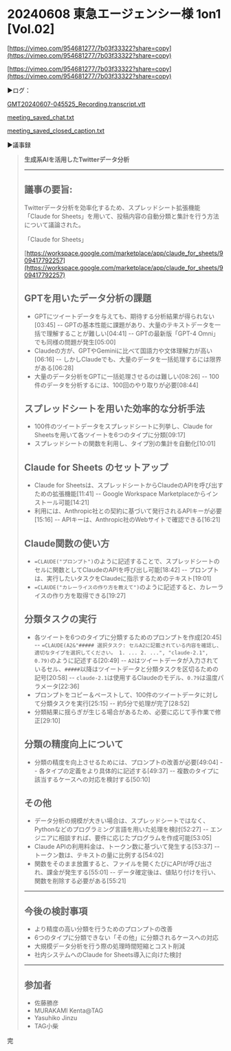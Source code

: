 # 20240608 東急エージェンシー様 1on1 [Vol.02]

[https://vimeo.com/954681277/7b03f33322?share=copy](https://vimeo.com/954681277/7b03f33322?share=copy)

[https://vimeo.com/954681277/7b03f33322?share=copy](https://vimeo.com/954681277/7b03f33322?share=copy)

▶️ログ：

[GMT20240607-045525_Recording.transcript.vtt](20240608%20%E6%9D%B1%E6%80%A5%E3%82%A8%E3%83%BC%E3%82%B7%E3%82%99%E3%82%A7%E3%83%B3%E3%82%B7%E3%83%BC%E6%A7%98%201on1%20%5BVol%2002%5D%200766661e430b4dd7bd3d57ddb23391d0/GMT20240607-045525_Recording.transcript.vtt)

[meeting_saved_chat.txt](20240608%20%E6%9D%B1%E6%80%A5%E3%82%A8%E3%83%BC%E3%82%B7%E3%82%99%E3%82%A7%E3%83%B3%E3%82%B7%E3%83%BC%E6%A7%98%201on1%20%5BVol%2002%5D%200766661e430b4dd7bd3d57ddb23391d0/meeting_saved_chat.txt)

[meeting_saved_closed_caption.txt](20240608%20%E6%9D%B1%E6%80%A5%E3%82%A8%E3%83%BC%E3%82%B7%E3%82%99%E3%82%A7%E3%83%B3%E3%82%B7%E3%83%BC%E6%A7%98%201on1%20%5BVol%2002%5D%200766661e430b4dd7bd3d57ddb23391d0/meeting_saved_closed_caption.txt)

▶️議事録

> **生成系AIを活用したTwitterデータ分析**
> 
> 
> ---
> 
> ## 議事の要旨:
> 
> Twitterデータ分析を効率化するため、スプレッドシート拡張機能「Claude for Sheets」を用いて、投稿内容の自動分類と集計を行う方法について議論された。
> 
> 「Claude for Sheets」
> 
> [https://workspace.google.com/marketplace/app/claude_for_sheets/909417792257](https://workspace.google.com/marketplace/app/claude_for_sheets/909417792257)
> 
> ## GPTを用いたデータ分析の課題
> 
> - GPTにツイートデータを与えても、期待する分析結果が得られない[03:45]
> -- GPTの基本性能に課題があり、大量のテキストデータを一括で理解することが難しい[04:41]
> -- GPTの最新版「GPT-4 Omni」でも同様の問題が発生[05:00]
> - Claudeの方が、GPTやGeminiに比べて国語力や文体理解力が高い[06:16]
> -- しかしClaudeでも、大量のデータを一括処理するには限界がある[06:28]
> - 大量のデータ分析をGPTに一括処理させるのは難しい[08:26]
> -- 100件のデータを分析するには、100回のやり取りが必要[08:44]
> 
> ## スプレッドシートを用いた効率的な分析手法
> 
> - 100件のツイートデータをスプレッドシートに列挙し、Claude for Sheetsを用いて各ツイートを6つのタイプに分類[09:17]
> - スプレッドシートの関数を利用し、タイプ別の集計を自動化[10:01]
> 
> ## Claude for Sheets のセットアップ
> 
> - Claude for Sheetsは、スプレッドシートからClaudeのAPIを呼び出すための拡張機能[11:41]
> -- Google Workspace Marketplaceからインストール可能[14:21]
> - 利用には、Anthropic社との契約に基づいて発行されるAPIキーが必要[15:16]
> -- APIキーは、Anthropic社のWebサイトで確認できる[16:21]
> 
> ## Claude関数の使い方
> 
> - `=CLAUDE("プロンプト")`のように記述することで、スプレッドシートのセルに関数としてClaudeのAPIを呼び出し可能[18:42]
> -- プロンプトは、実行したいタスクをClaudeに指示するためのテキスト[19:01]
> - `=CLAUDE("カレーライスの作り方を教えて")`のように記述すると、カレーライスの作り方を取得できる[19:27]
> 
> ## 分類タスクの実行
> 
> - 各ツイートを6つのタイプに分類するためのプロンプトを作成[20:45]
> -- `=CLAUDE(A2&"##### 選択タスク: セルA2に記載されている内容を確認し、適切なタイプを選択してください。 1. ... 2. ...", "claude-2.1", 0.79)`のように記述する[20:49]
> -- `A2`はツイートデータが入力されているセル、`#####`以降はツイートデータと分類タスクを区切るための記号[20:58]
> -- `claude-2.1`は使用するClaudeのモデル、`0.79`は温度パラメータ[22:36]
> - プロンプトをコピー＆ペーストして、100件のツイートデータに対して分類タスクを実行[25:15]
> -- 約5分で処理が完了[28:52]
> - 分類結果に揺らぎが生じる場合があるため、必要に応じて手作業で修正[29:10]
> 
> ## 分類の精度向上について
> 
> - 分類の精度を向上させるためには、プロンプトの改善が必要[49:04]
> -- 各タイプの定義をより具体的に記述する[49:37]
> -- 複数のタイプに該当するケースへの対応を検討する[50:10]
> 
> ## その他
> 
> - データ分析の規模が大きい場合は、スプレッドシートではなく、Pythonなどのプログラミング言語を用いた処理を検討[52:27]
> -- エンジニアに相談すれば、要件に応じたプログラムを作成可能[53:05]
> - Claude APIの利用料金は、トークン数に基づいて発生する[53:37]
> -- トークン数は、テキストの量に比例する[54:02]
> - 関数をそのまま放置すると、ファイルを開くたびにAPIが呼び出され、課金が発生する[55:01]
> -- データ確定後は、値貼り付けを行い、関数を削除する必要がある[55:21]
> 
> ---
> 
> ## 今後の検討事項
> 
> - より精度の高い分類を行うためのプロンプトの改善
> - 6つのタイプに分類できない「その他」に分類されるケースへの対応
> - 大規模データ分析を行う際の処理時間短縮とコスト削減
> - 社内システムへのClaude for Sheets導入に向けた検討
> 
> ---
> 
> ## 参加者
> 
> - 佐藤勝彦
> - MURAKAMI Kenta@TAG
> - Yasuhiko Jinzu
> - TAG小柴
> 

完